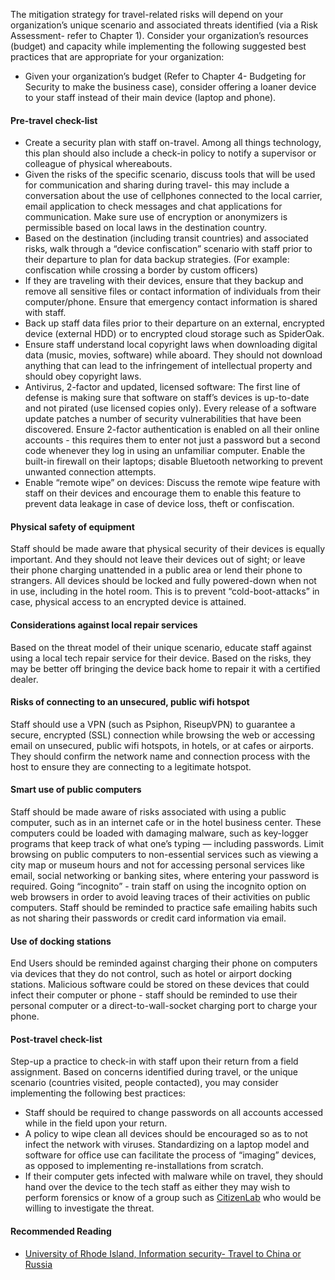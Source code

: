 
The mitigation strategy for travel-related risks will depend on your organization’s unique scenario and associated threats identified (via a Risk Assessment- refer to Chapter 1). Consider your organization’s resources (budget) and capacity while implementing the following suggested best practices that are appropriate for your organization:

- Given your organization’s budget (Refer to Chapter 4- Budgeting for Security to make the business case), consider offering a loaner device to your staff instead of their main device (laptop and phone).

#### Pre-travel check-list ####

- Create a security plan with staff on-travel. Among all things technology, this plan should also include a check-in policy to notify a supervisor or colleague of physical whereabouts.
- Given the risks of the specific scenario, discuss tools that will be used for communication and sharing during travel- this may include a conversation about the use of cellphones connected to the local carrier, email application to check messages and chat applications for communication. Make sure use of encryption or anonymizers is permissible based on local laws in the destination country.
- Based on the destination (including transit countries) and associated risks, walk through a “device confiscation” scenario with staff prior to their departure to plan for data backup strategies. (For example: confiscation while crossing a border by custom officers)
- If they are traveling with their devices, ensure that they backup and remove all sensitive files or contact information of individuals from their computer/phone. Ensure that emergency contact information is shared with staff.
- Back up staff data files prior to their departure on an external, encrypted device (external HDD) or to encrypted cloud storage such as SpiderOak.
- Ensure staff understand local copyright laws when downloading digital data (music, movies, software) while aboard. They should not download anything that can lead to the infringement of intellectual property and should obey copyright laws.
- Antivirus, 2-factor and updated, licensed software: The first line of defense is making sure that software on staff’s devices is up-to-date and not pirated (use licensed copies only). Every release of a software update patches a number of security vulnerabilities that have been discovered. Ensure 2-factor authentication is enabled on all their online accounts - this requires them to enter not just a password but a second code whenever they log in using an unfamiliar computer. Enable the built-in firewall on their laptops; disable Bluetooth networking to prevent unwanted connection attempts.
- Enable “remote wipe” on devices: Discuss the remote wipe feature with staff on their devices and encourage them to enable this feature to prevent data leakage in case of device loss, theft or confiscation.

#### Physical safety of equipment ####

Staff should be made aware that physical security of their devices is equally important. And they should not leave their devices out of sight; or leave their phone charging unattended in a public area or lend their phone to strangers. All devices should be locked and fully powered-down when not in use, including in the hotel room. This is to prevent “cold-boot-attacks” in case, physical access to an encrypted device is attained.

#### Considerations against local repair services ####

Based on the threat model of their unique scenario, educate staff against using a local tech repair service for their device. Based on the risks, they may be better off bringing the device back home to repair it with a certified dealer.

#### Risks of connecting to an unsecured, public wifi hotspot ####

Staff should use a VPN (such as Psiphon, RiseupVPN) to guarantee a secure, encrypted (SSL) connection while browsing the web or accessing email on unsecured, public wifi hotspots, in hotels, or at cafes or airports. They should confirm the network name and connection process with the host to ensure they are connecting to a legitimate hotspot.

#### Smart use of public computers ####

Staff should be made aware of risks associated with using a public computer, such as in an internet cafe or in the hotel business center. These computers could be loaded with damaging malware, such as key-logger programs that keep track of what one’s typing — including passwords. Limit browsing on public computers to non-essential services such as viewing a city map or museum hours and not for accessing personal services like email, social networking or banking sites, where entering your password is required. Going “incognito” - train staff on using the incognito option on web browsers in order to avoid leaving traces of their activities on public computers. Staff should be reminded to practice safe emailing habits such as not sharing their passwords or credit card information via email.

#### Use of docking stations ####

End Users should be reminded against charging their phone on computers via devices that they do not control, such as hotel or airport docking stations. Malicious software could be stored on these devices that could infect their computer or phone - staff should be reminded to use their personal computer or a direct-to-wall-socket charging port to charge your phone.

#### Post-travel check-list ####

Step-up a practice to check-in with staff upon their return from a field assignment. Based on concerns identified during travel, or the unique scenario (countries visited, people contacted), you may consider implementing the following best practices:

- Staff should be required to change passwords on all accounts accessed while in the field upon your return.
- A policy to wipe clean all devices should be encouraged so as to not infect the network with viruses. Standardizing on a laptop model and software for office use can facilitate the process of “imaging” devices, as opposed to implementing re-installations from scratch.
- If their computer gets infected with malware while on travel, they should hand over the device to the tech staff as either they may wish to perform forensics or know of a group such as [CitizenLab](https://citizenlab.org) who would be willing to investigate the threat.


#### Recommended Reading ####
- [University of Rhode Island, Information security- Travel to China or Russia](http://security.uri.edu/travel/travel-to-china-or-russia/)
